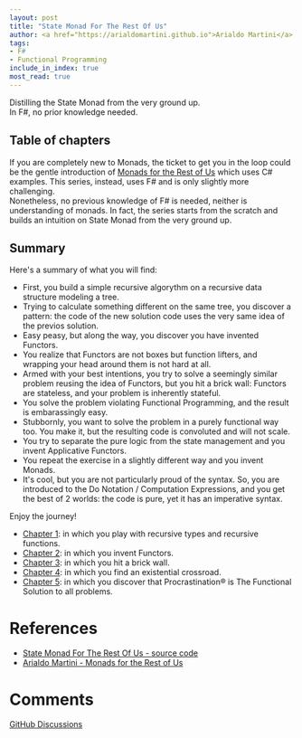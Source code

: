 ```yaml
---
layout: post
title: "State Monad For The Rest Of Us"
author: <a href="https://arialdomartini.github.io">Arialdo Martini</a>
tags:
- F#
- Functional Programming
include_in_index: true
most_read: true
---
```

Distilling the State Monad from the very ground up.  
In F#, no prior knowledge needed.
<!--more-->
## Table of chapters
If you are completely new to Monads, the ticket to get you in the loop
could be the gentle introduction of [Monads for the Rest of
Us][monads-for-the-rest-of-us] which uses C# examples. This series,
instead, uses F# and is only slightly more challenging.  
Nonetheless, no previous knowledge of F# is needed, neither is
understanding of monads. In fact, the series starts from the scratch
and builds an intuition on State Monad from the very ground up.

## Summary
Here's a summary of what you will find:

* First, you build a simple recursive algorythm on a
  recursive data structure modeling a tree.
* Trying to calculate something different on the same tree,
  you discover a pattern: the code of the new solution code uses the
  very same idea of the previos solution. 
* Easy peasy, but along the way, you discover you have invented
  Functors.
* You realize that Functors are not boxes but function lifters, and
  wrapping your head around them is not hard at all.
* Armed with your best intentions, you try to solve a seemingly
  similar problem reusing the idea of Functors, but you hit a brick
  wall: Functors are stateless, and your problem is inherently
  stateful.
* You solve the problem violating Functional Programming, and the
  result is embarassingly easy.
* Stubbornly, you want to solve the problem in a purely functional way
  too. You make it, but the resulting code is convoluted and will not
  scale.
* You try to separate the pure logic from the state management and you
  invent Applicative Functors.
* You repeat the exercise in a slightly different way and you invent
  Monads. 
* It's cool, but you are not particularly proud of the syntax. So, you
  are introduced to the Do Notation / Computation Expressions, and you
  get the best of 2 worlds: the code is pure, yet it has an imperative
  syntax.


Enjoy the journey!


* [Chapter 1](state-monad-for-the-rest-of-us-1): in which you play
  with recursive types and recursive functions.
* [Chapter 2](state-monad-for-the-rest-of-us-2): in which you invent
  Functors.
* [Chapter 3](state-monad-for-the-rest-of-us-3): in which you hit a
  brick wall.
* [Chapter 4](state-monad-for-the-rest-of-us-4): in which you find an
  existential crossroad.
* [Chapter 5](state-monad-for-the-rest-of-us-5): in which you discover
  that Procrastination&reg; is The Functional Solution to all problems.
  
# References

* [State Monad For The Rest Of Us - source code][source-code]
* [Arialdo Martini - Monads for the Rest of Us][monads-for-the-rest-of-us]

[source-code]: https://github.com/arialdomartini/state-monad-for-the-rest-of-us
[monads-for-the-rest-of-us]: https://arialdomartini.github.io/monads-for-the-rest-of-us

# Comments
[GitHub Discussions](https://github.com/arialdomartini/arialdomartini.github.io/discussions/30)
